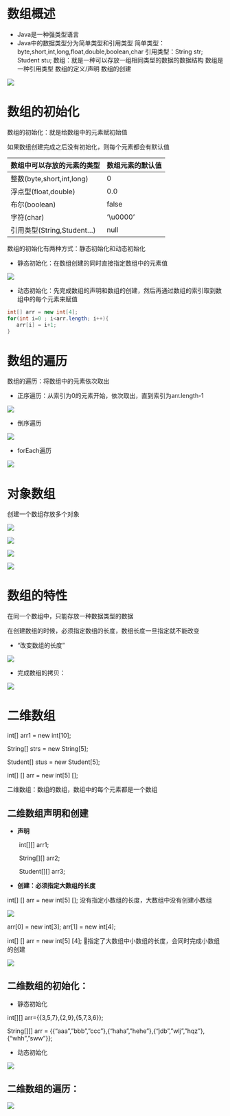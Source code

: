 # 数组概述

- Java是一种强类型语言
- Java中的数据类型分为简单类型和引用类型
  简单类型：byte,short,int,long,float,double,boolean,char
  引用类型：String str;  Student stu;
  数组：就是一种可以存放一组相同类型的数据的数据结构
  数组是一种引用类型
  数组的定义/声明
  数组的创建

![](img/6-1.png)

# 数组的初始化

数组的初始化：就是给数组中的元素赋初始值

如果数组创建完成之后没有初始化，则每个元素都会有默认值

| **数组中可以存放的元素的类型** | **数组元素的默认值** |
| ------------------------------ | -------------------- |
| 整数(byte,short,int,long)      | 0                    |
| 浮点型(float,double)           | 0.0                  |
| 布尔(boolean)                  | false                |
| 字符(char)                     | ‘\u0000’             |
| 引用类型(String,Student…)      | null                 |

数组的初始化有两种方式：静态初始化和动态初始化

- 静态初始化：在数组创建的同时直接指定数组中的元素值

![](img/6-2.png)

- 动态初始化：先完成数组的声明和数组的创建，然后再通过数组的索引取到数组中的每个元素来赋值

```java
int[] arr = new int[4];
for(int i=0 ; i<arr.length; i++){
   arr[i] = i+1;
}
```

# 数组的遍历

数组的遍历：将数组中的元素依次取出

- 正序遍历：从索引为0的元素开始，依次取出，直到索引为arr.length-1

![](img/6-3.png)

- 倒序遍历

![](img/6-4.png)

- forEach遍历

![](img/6-5.png)

# 对象数组

创建一个数组存放多个对象

![](img/6-6.png)

![](img/6-7.png)

![](img/6-8.png)

![](img/6-9.png)

# 数组的特性

在同一个数组中，只能存放一种数据类型的数据

在创建数组的时候，必须指定数组的长度，数组长度一旦指定就不能改变

- “改变数组的长度”

![](img/6-10.png)

- 完成数组的拷贝：

![](img/6-11.png)

# 二维数组

int[] arr1 = new int[10];

String[] strs = new String[5];

Student[] stus = new Student[5];

int[] [] arr = new int[5] [];

二维数组：数组的数组，数组中的每个元素都是一个数组

## 二维数组声明和创建

- **声明**

  ​     int[][] arr1;

  ​     String[][] arr2;

  ​     Student[][] arr3;

- **创建：必须指定大数组的长度**

int[] [] arr = new int[5] [];  没有指定小数组的长度，大数组中没有创建小数组

![](img/6-12.png)

arr[0] = new int[3];  arr[1] = new int[4];

int[] [] arr = new int[5] [4]; 指定了大数组中小数组的长度，会同时完成小数组的创建

![](img/6-13.png)

## 二维数组的初始化：

- 静态初始化

int[][] arr={{3,5,7},{2,9},{5,7,3,6}};

String[][] arr = {{“aaa”,”bbb”,”ccc”},{“haha”,”hehe”},{“jdb”,”wlj”,”hqz”},{“whh”,”sww”}};

- 动态初始化

![](img/6-14.png)

## 二维数组的遍历：

![](img/6-15.png)

